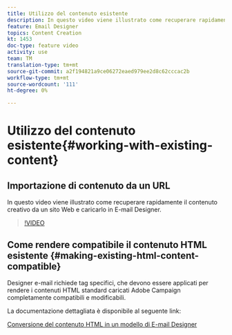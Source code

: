 ```yaml
---
title: Utilizzo del contenuto esistente
description: In questo video viene illustrato come recuperare rapidamente il contenuto creativo da un sito Web e caricarlo in E-mail Designer.
feature: Email Designer
topics: Content Creation
kt: 1453
doc-type: feature video
activity: use
team: TM
translation-type: tm+mt
source-git-commit: a2f194821a9ce06272eaed979ee2d8c62cccac2b
workflow-type: tm+mt
source-wordcount: '111'
ht-degree: 0%

---
```



# Utilizzo del contenuto esistente{#working-with-existing-content}

## Importazione di contenuto da un URL

In questo video viene illustrato come recuperare rapidamente il contenuto creativo da un sito Web e caricarlo in E-mail Designer.

>[!VIDEO](https://video.tv.adobe.com/v/25926?quality=12)

## Come rendere compatibile il contenuto HTML esistente {#making-existing-html-content-compatible}

Designer e-mail richiede tag specifici, che devono essere applicati per rendere i contenuti HTML standard caricati  Adobe Campaign completamente compatibili e modificabili.

La documentazione dettagliata è disponibile al seguente link:

[Conversione del contenuto HTML in un modello di E-mail Designer](https://docs.adobe.com/content/help/en/campaign-standard/using/designing-content/building-email-content/using-existing-content.html#converting-an-html-content)
